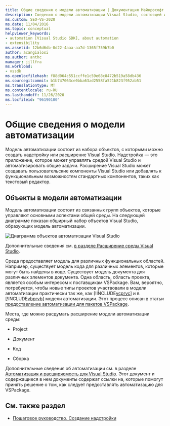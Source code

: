 ```yaml
---
title: Общие сведения о модели автоматизации | Документация Майкрософт
description: Сведения о модели автоматизации Visual Studio, состоящей из набора объектов, с которыми можно создать надстройку или расширение Visual Studio.
ms.custom: SEO-VS-2020
ms.date: 11/04/2016
ms.topic: conceptual
helpviewer_keywords:
- automation [Visual Studio SDK], about automation
- extensibility
ms.assetid: 12b6d6db-0d22-4aaa-aa7d-1365f759b7b0
author: acangialosi
ms.author: anthc
manager: jillfra
ms.workload:
- vssdk
ms.openlocfilehash: f88d064c551ccffe1c59e68c8472b519a58db436
ms.sourcegitcommit: b1b747063ce0bba63ad2558fa521b823f952ab51
ms.translationtype: MT
ms.contentlocale: ru-RU
ms.lasthandoff: 11/26/2020
ms.locfileid: "96190100"
---
```

# <a name="automation-model-overview"></a>Общие сведения о модели автоматизации
Модель автоматизации состоит из набора объектов, с которыми можно создать надстройку или расширение Visual Studio. Надстройка — это приложение, которое может управлять средой Visual Studio и автоматизировать общие задачи. Расширение Visual Studio может создавать пользовательские компоненты Visual Studio или добавлять к функциональным возможностям стандартных компонентов, таких как текстовый редактор.

## <a name="objects-in-the-automation-model"></a>Объекты в модели автоматизации
 Модель автоматизации состоит из связанных групп объектов, которые управляют основными аспектами общей среды. На следующей диаграмме показан обширный набор объектов Visual Studio, образующих модель автоматизации.

 ![Диаграмма объектов автоматизации Visual Studio](../../extensibility/internals/media/vsvisualstudioautomationobjectchart.gif "всвисуалстудиоаутоматионобжектчарт")

 Дополнительные сведения см. [в разделе Расширение среды Visual Studio](/previous-versions/esk3eey8(v=vs.140)).

 Среда предоставляет модель для различных функциональных областей. Например, существует модель кода для различных элементов, которые могут быть найдены в коде. Существует модель документа для различных элементов документа. Одна область, область проекта, является особым интересом к поставщикам VSPackage. Вам, вероятно, потребуется, чтобы новые типы проектов участвовали в модели автоматизации практически так же, как [!INCLUDE[vcprvc](../../code-quality/includes/vcprvc_md.md)] и в [!INCLUDE[vbprvb](../../code-quality/includes/vbprvb_md.md)] модели автоматизации. Этот процесс описан в статьи [предоставление автоматизации для пакетов VSPackage](../../extensibility/internals/providing-automation-for-vspackages.md).

 Места, где можно расдумать расширение модели автоматизации среды:

- Project

- Документ

- Код

- Сборка

Дополнительные сведения об автоматизации см. в разделе [Автоматизация и расширяемость для Visual Studio](/previous-versions/visualstudio/visual-studio-2015/extensibility/extensibility-in-visual-studio?preserve-view=true&view=vs-2015). Этот документ и содержащиеся в нем документы содержат ссылки на, которые помогут принять решение о том, как следует предоставлять автоматизацию для VSPackage.

## <a name="see-also"></a>См. также раздел
- [Пошаговое руководство. Создание надстройки](/previous-versions/80493a3w(v=vs.140))